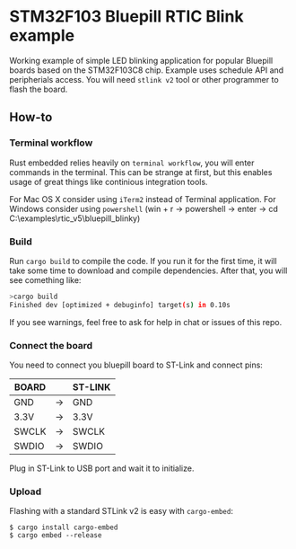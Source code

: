 # STM32F103 Bluepill RTIC Blink example

Working example of simple LED blinking application for popular Bluepill boards based on the STM32F103C8 chip. Example uses schedule API and peripherials access. You will need `stlink v2` tool or other programmer to flash the board.

## How-to

### Terminal workflow

Rust embedded relies heavily on `terminal workflow`, you will enter commands in the terminal. This can be strange at first, but this enables usage of great things like continious integration tools.

For Mac OS X consider using `iTerm2` instead of Terminal application.
For Windows consider using `powershell` (win + r -> powershell -> enter -> cd C:\examples\rtic_v5\bluepill_blinky)

### Build

Run `cargo build` to compile the code. If you run it for the first time, it will take some time to download and compile dependencies. After that, you will see comething like:

```bash
>cargo build
Finished dev [optimized + debuginfo] target(s) in 0.10s
```

If you see warnings, feel free to ask for help in chat or issues of this repo.

### Connect the board

You need to connect you bluepill board to ST-Link and connect pins:

| BOARD |    | ST-LINK |
|-------|----|---------|
| GND   | -> | GND     |
| 3.3V  | -> | 3.3V    |
| SWCLK | -> | SWCLK   |
| SWDIO | -> | SWDIO   |

Plug in ST-Link to USB port and wait it to initialize.

### Upload

Flashing with a standard STLink v2 is easy with `cargo-embed`:

```shell
$ cargo install cargo-embed
$ cargo embed --release
```
